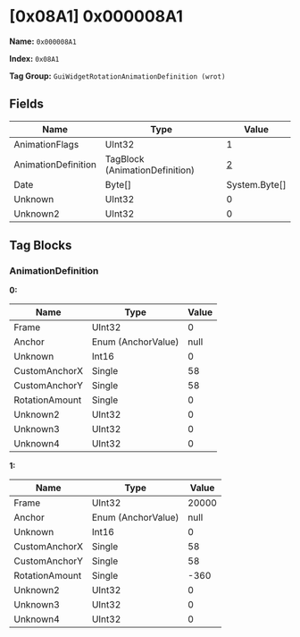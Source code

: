 # [0x08A1] 0x000008A1

**Name:** ```0x000008A1```

**Index:** ```0x08A1```

**Tag Group:** ```GuiWidgetRotationAnimationDefinition (wrot)```

## Fields

Name	| Type	| Value
---	|---	|---	|
AnimationFlags	|UInt32	|1
AnimationDefinition	|TagBlock (AnimationDefinition)	|[2](#animationdefinition)
Date	|Byte[]	|System.Byte[]
Unknown	|UInt32	|0
Unknown2	|UInt32	|0


## Tag Blocks

### AnimationDefinition

**0:**

Name	| Type	| Value
---	|---	|---	|
Frame	|UInt32	|0
Anchor	|Enum (AnchorValue)	|null
Unknown	|Int16	|0
CustomAnchorX	|Single	|58
CustomAnchorY	|Single	|58
RotationAmount	|Single	|0
Unknown2	|UInt32	|0
Unknown3	|UInt32	|0
Unknown4	|UInt32	|0


**1:**

Name	| Type	| Value
---	|---	|---	|
Frame	|UInt32	|20000
Anchor	|Enum (AnchorValue)	|null
Unknown	|Int16	|0
CustomAnchorX	|Single	|58
CustomAnchorY	|Single	|58
RotationAmount	|Single	|-360
Unknown2	|UInt32	|0
Unknown3	|UInt32	|0
Unknown4	|UInt32	|0


